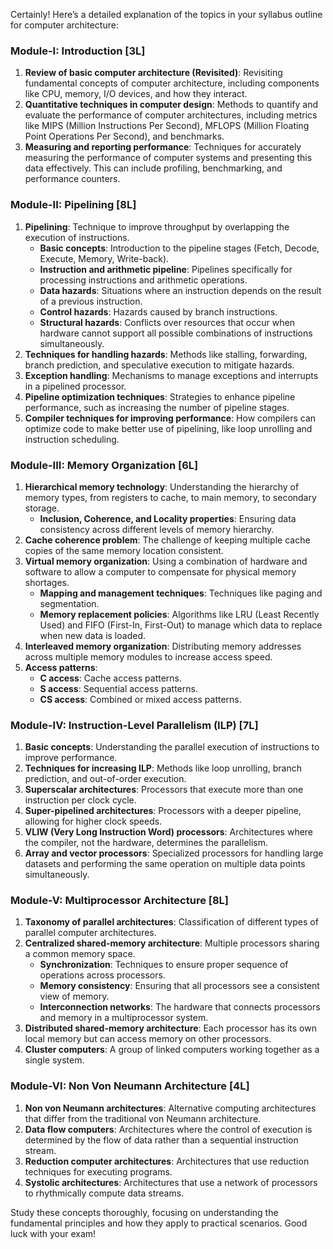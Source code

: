 
Certainly! Here’s a detailed explanation of the topics in your syllabus outline for computer architecture:

### Module-I: Introduction [3L]
1. **Review of basic computer architecture (Revisited)**: Revisiting fundamental concepts of computer architecture, including components like CPU, memory, I/O devices, and how they interact.
2. **Quantitative techniques in computer design**: Methods to quantify and evaluate the performance of computer architectures, including metrics like MIPS (Million Instructions Per Second), MFLOPS (Million Floating Point Operations Per Second), and benchmarks.
3. **Measuring and reporting performance**: Techniques for accurately measuring the performance of computer systems and presenting this data effectively. This can include profiling, benchmarking, and performance counters.

### Module-II: Pipelining [8L]
1. **Pipelining**: Technique to improve throughput by overlapping the execution of instructions.
   - **Basic concepts**: Introduction to the pipeline stages (Fetch, Decode, Execute, Memory, Write-back).
   - **Instruction and arithmetic pipeline**: Pipelines specifically for processing instructions and arithmetic operations.
   - **Data hazards**: Situations where an instruction depends on the result of a previous instruction.
   - **Control hazards**: Hazards caused by branch instructions.
   - **Structural hazards**: Conflicts over resources that occur when hardware cannot support all possible combinations of instructions simultaneously.
2. **Techniques for handling hazards**: Methods like stalling, forwarding, branch prediction, and speculative execution to mitigate hazards.
3. **Exception handling**: Mechanisms to manage exceptions and interrupts in a pipelined processor.
4. **Pipeline optimization techniques**: Strategies to enhance pipeline performance, such as increasing the number of pipeline stages.
5. **Compiler techniques for improving performance**: How compilers can optimize code to make better use of pipelining, like loop unrolling and instruction scheduling.

### Module-III: Memory Organization [6L]
1. **Hierarchical memory technology**: Understanding the hierarchy of memory types, from registers to cache, to main memory, to secondary storage.
   - **Inclusion, Coherence, and Locality properties**: Ensuring data consistency across different levels of memory hierarchy.
2. **Cache coherence problem**: The challenge of keeping multiple cache copies of the same memory location consistent.
3. **Virtual memory organization**: Using a combination of hardware and software to allow a computer to compensate for physical memory shortages.
   - **Mapping and management techniques**: Techniques like paging and segmentation.
   - **Memory replacement policies**: Algorithms like LRU (Least Recently Used) and FIFO (First-In, First-Out) to manage which data to replace when new data is loaded.
4. **Interleaved memory organization**: Distributing memory addresses across multiple memory modules to increase access speed.
5. **Access patterns**: 
   - **C access**: Cache access patterns.
   - **S access**: Sequential access patterns.
   - **CS access**: Combined or mixed access patterns.

### Module-IV: Instruction-Level Parallelism (ILP) [7L]
1. **Basic concepts**: Understanding the parallel execution of instructions to improve performance.
2. **Techniques for increasing ILP**: Methods like loop unrolling, branch prediction, and out-of-order execution.
3. **Superscalar architectures**: Processors that execute more than one instruction per clock cycle.
4. **Super-pipelined architectures**: Processors with a deeper pipeline, allowing for higher clock speeds.
5. **VLIW (Very Long Instruction Word) processors**: Architectures where the compiler, not the hardware, determines the parallelism.
6. **Array and vector processors**: Specialized processors for handling large datasets and performing the same operation on multiple data points simultaneously.

### Module-V: Multiprocessor Architecture [8L]
1. **Taxonomy of parallel architectures**: Classification of different types of parallel computer architectures.
2. **Centralized shared-memory architecture**: Multiple processors sharing a common memory space.
   - **Synchronization**: Techniques to ensure proper sequence of operations across processors.
   - **Memory consistency**: Ensuring that all processors see a consistent view of memory.
   - **Interconnection networks**: The hardware that connects processors and memory in a multiprocessor system.
3. **Distributed shared-memory architecture**: Each processor has its own local memory but can access memory on other processors.
4. **Cluster computers**: A group of linked computers working together as a single system.

### Module-VI: Non Von Neumann Architecture [4L]
1. **Non von Neumann architectures**: Alternative computing architectures that differ from the traditional von Neumann architecture.
2. **Data flow computers**: Architectures where the control of execution is determined by the flow of data rather than a sequential instruction stream.
3. **Reduction computer architectures**: Architectures that use reduction techniques for executing programs.
4. **Systolic architectures**: Architectures that use a network of processors to rhythmically compute data streams.

Study these concepts thoroughly, focusing on understanding the fundamental principles and how they apply to practical scenarios. Good luck with your exam!